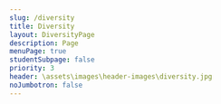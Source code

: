 ```yaml
---
slug: /diversity
title: Diversity
layout: DiversityPage
description: Page
menuPage: true
studentSubpage: false
priority: 3
header: \assets\images\header-images\diversity.jpg
noJumbotron: false
---
```


&nbsp;
